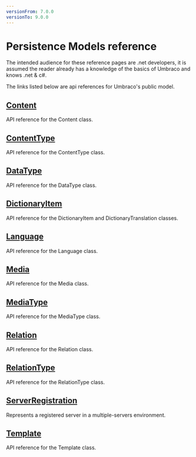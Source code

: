 ```yaml
---
versionFrom: 7.0.0
versionTo: 9.0.0
---
```


# Persistence Models reference

The intended audience for these reference pages are .net developers, it is assumed the reader already has a knowledge of the basics of Umbraco and knows .net & c#.

The links listed below are api references for Umbraco's public model.

## [Content](Content.md)
API reference for the Content class.

## [ContentType](ContentType.md)
API reference for the ContentType class.

## [DataType](DataType.md)
API reference for the DataType class.

## [DictionaryItem](DictionaryItem.md)
API reference for the DictionaryItem and DictionaryTranslation classes.

## [Language](Language.md)
API reference for the Language class.

## [Media](Media.md)
API reference for the Media class.

## [MediaType](MediaType.md)
API reference for the MediaType class.

## [Relation](Relation.md)
API reference for the Relation class.

## [RelationType](RelationType.md)
API reference for the RelationType class.

## [ServerRegistration](ServerRegistration.md)
Represents a registered server in a multiple-servers environment.

## [Template](Template.md)
API reference for the Template class.
